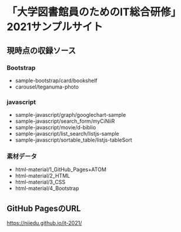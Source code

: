 # 「大学図書館員のためのIT総合研修」2021サンプルサイト

## 現時点の収録ソース

### Bootstrap

- sample-bootstrap/card/bookshelf
- carousel/teganuma-photo

### javascript

- sample-javascript/graph/googlechart-sample
- sample-javascript/search_form/myCiNiiR
- sample-javascript/movie/d-biblio
- sample-javascript/list_search/listjs-sample
- sample-javascript/sortable_table/listjs-tableSort

### 素材データ

- html-material/1_GitHub_Pages+ATOM
- html-material/2_HTML
- html-material/3_CSS
- html-material/4_Bootstrap

## GitHub PagesのURL
https://niiedu.github.io/it-2021/
